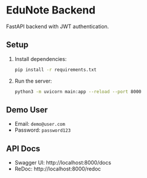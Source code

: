 # EduNote Backend

FastAPI backend with JWT authentication.

## Setup

1. Install dependencies:
   ```bash
   pip install -r requirements.txt
   ```

2. Run the server:
   ```bash
   python3 -m uvicorn main:app --reload --port 8000
   ```

## Demo User

- Email: `demo@user.com`
- Password: `password123`

## API Docs

- Swagger UI: http://localhost:8000/docs
- ReDoc: http://localhost:8000/redoc